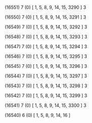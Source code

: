 (16551) 7 (0) [ 1, 5, 8, 9, 14, 15, 3290 ] 3 


(16550) 7 (0) [ 1, 5, 8, 9, 14, 15, 3291 ] 3 


(16549) 7 (0) [ 1, 5, 8, 9, 14, 15, 3292 ] 3 


(16548) 7 (0) [ 1, 5, 8, 9, 14, 15, 3293 ] 3 


(16547) 7 (0) [ 1, 5, 8, 9, 14, 15, 3294 ] 3 


(16546) 7 (0) [ 1, 5, 8, 9, 14, 15, 3295 ] 3 


(16545) 7 (0) [ 1, 5, 8, 9, 14, 15, 3296 ] 3 


(16544) 7 (0) [ 1, 5, 8, 9, 14, 15, 3297 ] 3 


(16543) 7 (0) [ 1, 5, 8, 9, 14, 15, 3298 ] 3 


(16542) 7 (0) [ 1, 5, 8, 9, 14, 15, 3299 ] 3 


(16541) 7 (0) [ 1, 5, 8, 9, 14, 15, 3300 ] 3 


(16540) 6 (0) [ 1, 5, 8, 9, 14, 16 ]  

